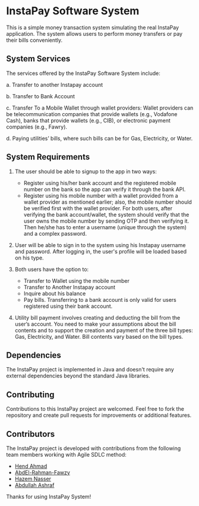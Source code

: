 # InstaPay Software System

This is a simple money transaction system simulating the real InstaPay application. The system allows users to perform money transfers or pay their bills conveniently.

## System Services

The services offered by the InstaPay Software System include:

a. Transfer to another Instapay account

b. Transfer to Bank Account

c. Transfer To a Mobile Wallet through wallet providers: Wallet providers can be telecommunication companies that provide wallets (e.g., Vodafone Cash), banks that provide wallets (e.g., CIB), or electronic payment companies (e.g., Fawry).

d. Paying utilities’ bills, where such bills can be for Gas, Electricity, or Water.

## System Requirements

1. The user should be able to signup to the app in two ways:
    - Register using his/her bank account and the registered mobile number on the bank so the app can verify it through the bank API.
    - Register using his mobile number with a wallet provided from a wallet provider as mentioned earlier; also, the mobile number should be verified first with the wallet provider.
      For both users, after verifying the bank account/wallet, the system should verify that the user owns the mobile number by sending OTP and then verifying it. Then he/she has to enter a username (unique through the system) and a complex password.

2. User will be able to sign in to the system using his Instapay username and password. After logging in, the user's profile will be loaded based on his type.

3. Both users have the option to:
    - Transfer to Wallet using the mobile number
    - Transfer to Another Instapay account
    - Inquire about his balance
    - Pay bills. Transferring to a bank account is only valid for users registered using their bank account.

4. Utility bill payment involves creating and deducting the bill from the user’s account.
   You need to make your assumptions about the bill contents and to support the creation and payment of the three bill types: Gas, Electricity, and Water. Bill contents vary based on the bill types.
## Dependencies

The InstaPay project is implemented in Java and doesn't require any external dependencies beyond the standard Java libraries.

## Contributing

Contributions to this InstaPay project are welcomed. 
Feel free to fork the repository and create pull requests for improvements or additional features.

## Contributors

The InstaPay project is developed with contributions from the following team members working with Agile SDLC method:
- [Hend Ahmad](https://github.com/LifelongLearner-HEND)
- [AbdEl-Rahman-Fawzy](https://github.com/AbdEl-Rahman-Fawzy)
- [Hazem Nasser](https://github.com/hazemnasser1)
- [Abdullah Ashraf](https://github.com/Abdul-Sadek)

Thanks for using InstaPay System!
